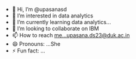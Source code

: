 - 👋 Hi, I’m @upasanasd
- 👀 I’m interested in data analytics
- 🌱 I’m currently learning data analytics...
- 💞️ I’m looking to collaborate on IBM
- 📫 How to reach me...upasana.ds23@duk.ac.in
- 😄 Pronouns: ...She
- ⚡ Fun fact: ...

<!---
upasanasd/upasanasd is a ✨ special ✨ repository because its `README.md` (this file) appears on your GitHub profile.
You can click the Preview link to take a look at your changes.
--->
